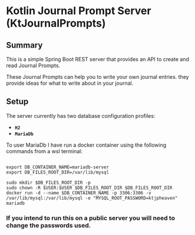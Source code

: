 # Kotlin Journal Prompt Server (KtJournalPrompts)

## Summary

This is a simple Spring Boot REST server that provides an API to create and read Journal Prompts.

These Journal Prompts can help you to write your own journal entries. they provide ideas for what to write about in your
journal.

## Setup

The server currently has two database configuration profiles:

* **`H2`**
* **`MariaDb`**

To user MariaDb I have run a docker container using the following commands from a wsl terminal:

```shell

export DB_CONTAINER_NAME=mariadb-server
export DB_FILES_ROOT_DIR=/var/lib/mysql

sudo mkdir $DB_FILES_ROOT_DIR -p
sudo chown -R $USER:$USER $DB_FILES_ROOT_DIR $DB_FILES_ROOT_DIR
docker run -d --name $DB_CONTAINER_NAME -p 3306:3306 -v /var/lib/mysql:/var/lib/mysql -e "MYSQL_ROOT_PASSWORD=ktjpheaven" mariadb
```

### **If you intend to run this on a public server you will need to change the passwords used.**
